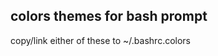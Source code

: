 colors themes for bash prompt
-----------------------------

copy/link either of these to ~/.bashrc.colors
